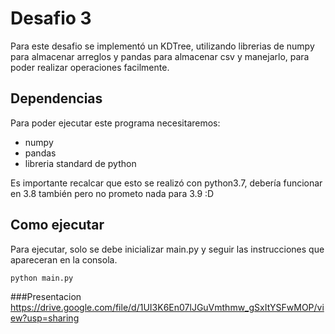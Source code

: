 # Desafio 3
Para este desafio se implementó un KDTree, utilizando librerias de numpy para almacenar arreglos y pandas para almacenar csv y manejarlo, para poder realizar operaciones facilmente.

## Dependencias
Para poder ejecutar este programa necesitaremos:
- numpy
- pandas
- libreria standard de python 

Es importante recalcar que esto se realizó con python3.7, debería funcionar en 3.8 también pero no prometo nada para 3.9 :D

## Como ejecutar 
Para ejecutar, solo se debe inicializar main.py y seguir las instrucciones que apareceran en la consola.
```
python main.py
```

###Presentacion
https://drive.google.com/file/d/1UI3K6En07lJGuVmthmw_gSxItYSFwMOP/view?usp=sharing
